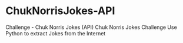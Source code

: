 # ChukNorrisJokes-API
Challenge - Chuk Norris Jokes (API) Chuk Norris Jokes Challenge Use Python to extract Jokes from the Internet
